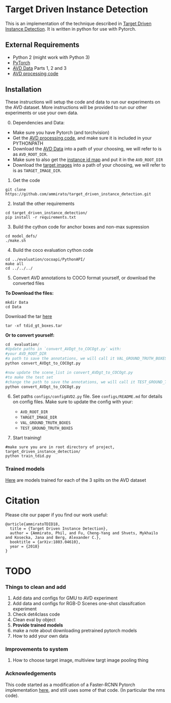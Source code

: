 # Target Driven Instance Detection

This is an implementation of the technique described in [Target Driven Instance Detection](https://arxiv.org/abs/1803.04610). It is written in python for use with Pytorch. 


## External Requirements
* Python 2 (might work with Python 3)
* [PyTorch](http://pytorch.org/)
* [AVD Data](http://www.cs.unc.edu/~ammirato/active_vision_dataset_website/get_data.html) Parts 1, 2 and 3
* [AVD processing code](https://github.com/ammirato/active_vision_dataset_processing)

## Installation
These instructions will setup the code and data to run our experiments on the AVD dataset. More instructions will be provided to run our other experiments or use your own data.  

0. Dependencies and Data:

- Make sure you have Pytorch (and torchvision)
- Get the [AVD processing code](https://github.com/ammirato/active_vision_dataset_processing), and make sure it is included in your PYTHONPATH
- Download the [AVD Data](http://www.cs.unc.edu/~ammirato/active_vision_dataset_website/get_data.html) into a path of your choosing, we will refer to is as `AVD_ROOT_DIR`.
- Make sure to also get the [instance id map](https://drive.google.com/file/d/1UmhAr-l-CL3CeBq6U8V973jX5BPWkrlK/view?usp=sharing) and put it in the `AVD_ROOT_DIR`
- Download the [target images](https://drive.google.com/file/d/1uV2I-SYWQvJb0PqzDdg8ESwRdQoVpSWr/view?usp=sharing) into a path of your choosing, we will refer to is as `TARGET_IMAGE_DIR`.

1. Get the code
```
git clone https://github.com/ammirato/target_driven_instance_detection.git
```

2. Install the other requirements
```
cd target_driven_instance_detection/
pip install -r requirements.txt
```

3. Build the cython code for anchor boxes and non-max supression
```
cd model_defs/
./make.sh
```

4. Build the coco evaluation cython code 
```
cd ../evaluation/cocoapi/PythonAPI/
make all
cd ../../../
```

5. Convert AVD annotations to COCO format yourself, or download the converted files

**To Download the files:**
```
mkdir Data
cd Data
``` 

Download the tar [here](https://drive.google.com/file/d/1VgDBR5K1I-Tb6QVqyqVfGEXxcwKGHjQx/view?usp=sharing) 

`tar -xf tdid_gt_boxes.tar`

**Or to convert yourself:**
```python
cd  evaluation/
#Update paths in `convert_AVDgt_to_COCOgt.py` with:
#your AVD_ROOT_DIR
#a path to save the annotations, we will call it VAL_GROUND_TRUTH_BOXES
python convert_AVDgt_to_COCOgt.py

#now update the scene_list in convert_AVDgt_to_COCOgt.py 
#to make the test set
#change the path to save the annotations, we will call it TEST_GROUND_TRUTH_BOXES
python convert_AVDgt_to_COCOgt.py

```


6. Set paths `configs/configAVD2.py` file. See `configs/README.md` for details on config files. Make sure to update the config with your:

    - `AVD_ROOT_DIR`
    - `TARGET_IMAGE_DIR`
    - `VAL_GROUND_TRUTH_BOXES` 
    - `TEST_GROUND_TRUTH_BOXES`

7. Start training!
```
#make sure you are in root directory of project, target_driven_instance_detection/
python train_tdid.py
```


### Trained models
[Here](https://drive.google.com/file/d/1tN2bFaNUp0hsiZIhmeD6oqXddFtdJoUW/view?usp=sharing) are models trained for each of the 3 splits on the AVD dataset


# Citation
Please cite our paper if you find our work useful:
```
@article{ammiratoTDID18,
  title = {Target Driven Instance Detection},
  author = {Ammirato, Phil, and Fu, Cheng-Yang and Shvets, Mykhailo and Kosecka, Jana and Berg, Alexander C.},
  booktitle = {arXiv:1803.04610},
  year = {2018}
}
```



# TODO
### Things to clean and add 
1. Add data and configs for GMU to AVD experiment
2. Add data and configs for RGB-D Scenes one-shot classifcation experiment 
3. Check det4class code
4. Clean eval by object
5. **Provide trained models**
6. make a note about downloading pretrained pytorch models
7. How to add your own data

### Improvements to system
1. How to choose target image, multiview targt image pooling thing

### Acknowledgements
This code started as a modification of a Faster-RCNN Pytorch implementation [here](https://github.com/longcw/faster_rcnn_pytorch), and still uses some of that code. (In particular the nms code).



